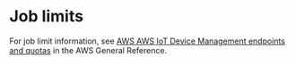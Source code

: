 # Job limits<a name="job-limits"></a>

For job limit information, see [AWS AWS IoT Device Management endpoints and quotas](https://docs.aws.amazon.com/general/latest/gr/iot_device_management.html#job-limits) in the AWS General Reference\.